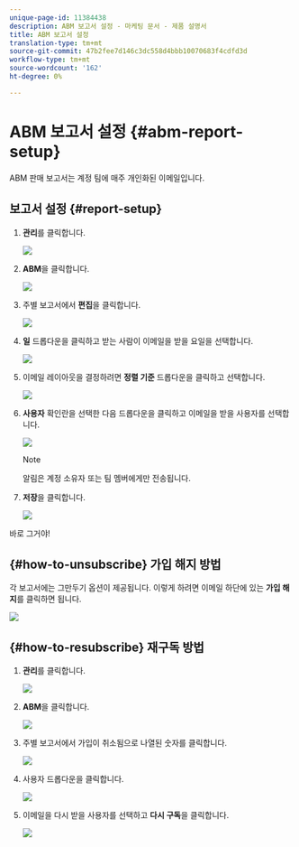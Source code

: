 ```yaml
---
unique-page-id: 11384438
description: ABM 보고서 설정 - 마케팅 문서 - 제품 설명서
title: ABM 보고서 설정
translation-type: tm+mt
source-git-commit: 47b2fee7d146c3dc558d4bbb10070683f4cdfd3d
workflow-type: tm+mt
source-wordcount: '162'
ht-degree: 0%

---
```



# ABM 보고서 설정 {#abm-report-setup}

ABM 판매 보고서는 계정 팀에 매주 개인화된 이메일입니다.

## 보고서 설정 {#report-setup}

1. **관리**&#x200B;를 클릭합니다.

   ![](assets/one-3.png)

1. **ABM**&#x200B;을 클릭합니다.

   ![](assets/two-2.png)

1. 주별 보고서에서 **편집**&#x200B;을 클릭합니다.

   ![](assets/three-3.png)

1. **일** 드롭다운을 클릭하고 받는 사람이 이메일을 받을 요일을 선택합니다.

   ![](assets/four-4.png)

1. 이메일 레이아웃을 결정하려면 **정렬 기준** 드롭다운을 클릭하고 선택합니다.

   ![](assets/five-3.png)

1. **사용자** 확인란을 선택한 다음 드롭다운을 클릭하고 이메일을 받을 사용자를 선택합니다.

   ![](assets/six-2.png)

   >[!NOTE]
   >
   >알림은 계정 소유자 또는 팀 멤버에게만 전송됩니다.

1. **저장**&#x200B;을 클릭합니다.

   ![](assets/seven-2.png)

바로 그거야!

## {#how-to-unsubscribe} 가입 해지 방법

각 보고서에는 그만두기 옵션이 제공됩니다. 이렇게 하려면 이메일 하단에 있는 **가입 해지**&#x200B;를 클릭하면 됩니다.

![](assets/eight-1.png)

## {#how-to-resubscribe} 재구독 방법

1. **관리**&#x200B;를 클릭합니다.

   ![](assets/one-3.png)

1. **ABM**&#x200B;을 클릭합니다.

   ![](assets/two-2.png)

1. 주별 보고서에서 가입이 취소됨으로 나열된 숫자를 클릭합니다.

   ![](assets/nine.png)

1. 사용자 드롭다운을 클릭합니다.

   ![](assets/ten.png)

1. 이메일을 다시 받을 사용자를 선택하고 **다시 구독**&#x200B;을 클릭합니다.

   ![](assets/eleven.png)

